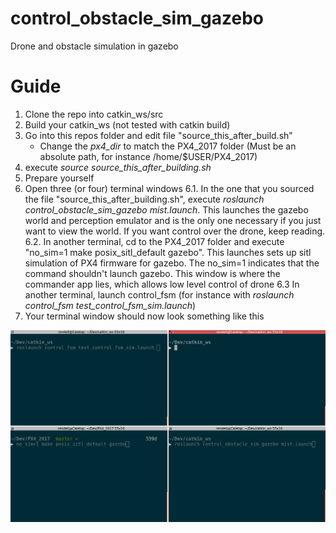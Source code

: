 # control_obstacle_sim_gazebo
Drone and obstacle simulation in gazebo

# Guide
1) Clone the repo into catkin_ws/src
2) Build your catkin_ws (not tested with catkin build)
3) Go into this repos folder and edit file "source_this_after_build.sh"
    * Change the _px4_dir_ to match the PX4_2017 folder (Must be an absolute path, for instance /home/$USER/PX4_2017)
4) execute _source source_this_after_building.sh_
5) Prepare yourself
6) Open three (or four) terminal windows
    6.1. In the one that you sourced the file "source\_this\_after\_building.sh", execute _roslaunch control\_obstacle\_sim\_gazebo mist.launch_. This launches the gazebo world and perception emulator and is the only one necessary if you just want to view the world. If you want control over the drone, keep reading. 
    6.2. In another terminal, cd to the PX4\_2017 folder and execute "no\_sim=1 make posix\_sitl\_default gazebo". This launches sets up sitl simulation of PX4 firmware for gazebo. The no\_sim=1 indicates that the command shouldn't launch gazebo. This window is where the commander app lies, which allows low level control of drone
    6.3 In another terminal, launch control\_fsm (for instance with _roslaunch control\_fsm test\_control\_fsm\_sim.launch_)
7) Your terminal window should now look something like this 

![](tutorial.png)



